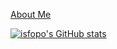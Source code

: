 [About Me](https://isfopo.github.io/about/)

[![isfopo's GitHub stats](https://github-readme-stats.vercel.app/api?username=isfopo&show_icons=true&theme=transparent)](https://github.com/anuraghazra/github-readme-stats)

